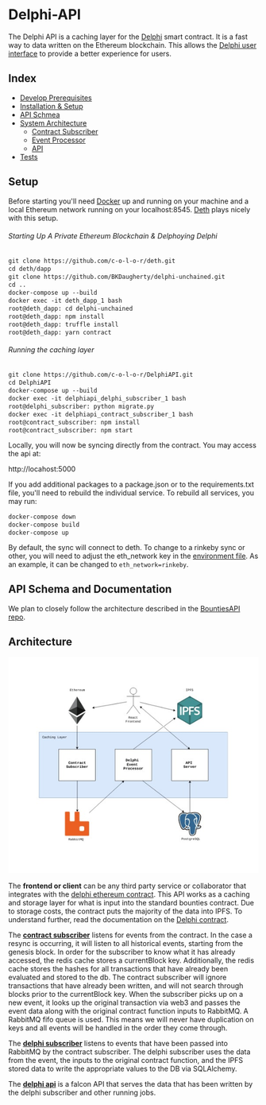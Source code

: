 # Delphi-API

The Delphi API is a caching layer for the [Delphi](https://github.com/Bounties-Network/Delphi) smart contract. It is a fast way to data written on the Ethereum blockchain. This allows the [Delphi user interface](https://github.com/BKDaugherty/delphi-unchained) to provide a better experience for users.

## Index

* [Develop Prerequisites](/docs/development_prerequisites.md)
* [Installation & Setup](#setup)
* [API Schmea](/docs/api.md)
* [System Architecture](#api-schema-and-documentation)
  * [Contract Subscriber](/contract_subscriber)
  * [Event Processor](/delphi_api/app/event_processor)
  * [API](/delphi_api)
* [Tests](/docs/testing.md)

## Setup

Before starting you'll need [Docker](https://docs.docker.com/docker-for-mac/install/#download-docker-for-mac) up and running on your machine and a local Ethereum network running on your localhost:8545. [Deth](https://github.com/c-o-l-o-r/deth) plays nicely with this setup.

###### Starting Up A Private Ethereum Blockchain & Delphoying Delphi
```
git clone https://github.com/c-o-l-o-r/deth.git
cd deth/dapp
git clone https://github.com/BKDaugherty/delphi-unchained.git
cd ..
docker-compose up --build
docker exec -it deth_dapp_1 bash
root@deth_dapp: cd delphi-unchained
root@deth_dapp: npm install
root@deth_dapp: truffle install
root@deth_dapp: yarn contract
```
###### Running the caching layer
```
git clone https://github.com/c-o-l-o-r/DelphiAPI.git
cd DelphiAPI
docker-compose up --build
docker exec -it delphiapi_delphi_subscriber_1 bash
root@delphi_subscriber: python migrate.py
docker exec -it delphiapi_contract_subscriber_1 bash
root@contract_subscriber: npm install
root@contract_subscriber: npm start
```

Locally, you will now be syncing directly from the contract. You may access the api at:

http://locahost:5000

If you add additional packages to a package.json or to the requirements.txt file, you'll need to rebuild the individual service.  To rebuild all services, you may run:
```
docker-compose down
docker-compose build
docker-compose up
```
By default, the sync will connect to deth. To change to a rinkeby sync or other, you will need to adjust the eth_network key in the [environment file](/.env). As an example, it can be changed to `eth_network=rinkeby`.

## API Schema and Documentation

We plan to closely follow the architecture described in the [BountiesAPI repo](https://github.com/Bounties-Network/BountiesAPI).

## Architecture

![Architecture Diagram](/docs/images/architecture.jpg)

The **frontend or client** can be any third party service or collaborator that integrates with the [delphi ethereum contract](https://github.com/Bounties-Network/Delphi).  This API works as a caching and storage layer for what is input into the standard bounties contract. Due to storage costs, the contract puts the majority of the data into IPFS. To understand further, read the documentation on the [Delphi contract](https://github.com/Bounties-Network/Delphi).

The [**contract subscriber**](/contract_subscriber) listens for events from the contract. In the case a resync is occurring, it will listen to all historical events, starting from the genesis block. In order for the subscriber to know what it has already accessed, the redis cache stores a currentBlock key. Additionally, the redis cache stores the hashes for all transactions that have already been evaluated and stored to the db. The contract subscriber will ignore transactions that have already been written, and will not search through blocks prior to the currentBlock key. When the subscriber picks up on a new event, it looks up the original transaction via web3 and passes the event data along with the original contract function inputs to RabbitMQ. A RabbitMQ fifo queue is used. This means we will never have duplication on keys and all events will be handled in the order they come through.

The [**delphi subscriber**](/delphi_api/app/event_processor) listens to events that have been passed into RabbitMQ by the contract subscriber.  The delphi subscriber uses the data from the event, the inputs to the original contract function, and the IPFS stored data to write the appropriate values to the DB via SQLAlchemy.

The [**delphi api**](/delphi_api) is a falcon API that serves the data that has been written by the delphi subscriber and other running jobs.
